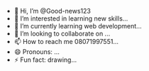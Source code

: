 - 👋 Hi, I’m @Good-news123
- 👀 I’m interested in learning new skills...
- 🌱 I’m currently learning web development...
- 💞️ I’m looking to collaborate on ...
- 📫 How to reach me 08071997551...
- 😄 Pronouns: ...
- ⚡ Fun fact: drawing...

<!---
Good-news123/Good-news123 is a ✨ special ✨ repository because its `README.md` (this file) appears on your GitHub profile.
You can click the Preview link to take a look at your changes.
--->
